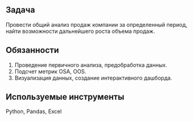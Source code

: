 ## Задача
Провести общий анализ продаж компании за определенный период, найти возможности дальнейшего роста объема продаж.
## Обязанности
1. Проведение первичного анализа, предобработка данных.
2. Подсчет метрик OSA, OOS.
3. Визуализация данных, создание интерактивного дашборда.
## Используемые инструменты
Python, Pandas, Excel
